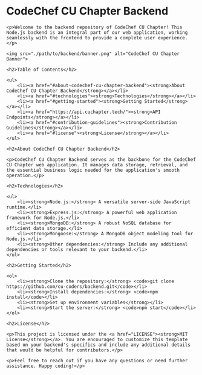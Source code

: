 <h1>CodeChef CU Chapter Backend</h1>

    <p>Welcome to the backend repository of CodeChef CU Chapter! This Node.js backend is an integral part of our web application, working seamlessly with the frontend to provide a complete user experience.</p>

    <img src="./path/to/backend/banner.png" alt="CodeChef CU Chapter Banner">

    <h2>Table of Contents</h2>

    <ul>
        <li><a href="#about-codechef-cu-chapter-backend"><strong>About CodeChef CU Chapter Backend</strong></a></li>
        <li><a href="#technologies"><strong>Technologies</strong></a></li>
        <li><a href="#getting-started"><strong>Getting Started</strong></a></li>
        <li><a href="https://api.cuchapter.tech/"><strong>API Endpoints</strong></a></li>
        <li><a href="#contribution-guidelines"><strong>Contribution Guidelines</strong></a></li>
        <li><a href="#license"><strong>License</strong></a></li>
    </ul>

    <h2>About CodeChef CU Chapter Backend</h2>

    <p>CodeChef CU Chapter Backend serves as the backbone for the CodeChef CU Chapter web application. It manages data storage, retrieval, and the essential business logic needed for the application's smooth operation.</p>

    <h2>Technologies</h2>

    <ul>
        <li><strong>Node.js:</strong> A versatile server-side JavaScript runtime.</li>
        <li><strong>Express.js:</strong> A powerful web application framework for Node.js.</li>
        <li><strong>MongoDB:</strong> A robust NoSQL database for efficient data storage.</li>
        <li><strong>Mongoose:</strong> A MongoDB object modeling tool for Node.js.</li>
        <li><strong>Other dependencies:</strong> Include any additional dependencies or tools relevant to your backend.</li>
    </ul>

    <h2>Getting Started</h2>

    <ol>
        <li><strong>Clone the repository:</strong> <code>git clone https://github.com/cu-coders/backend.git</code></li>
        <li><strong>Install dependencies:</strong> <code>npm install</code></li>
        <li><strong>Set up environment variables</strong></li>
        <li><strong>Start the server:</strong> <code>npm start</code></li>
    </ol>

    <h2>License</h2>

    <p>This project is licensed under the <a href="LICENSE"><strong>MIT License</strong></a>. You are encouraged to customize this template based on your backend's specifics and include any additional details that would be helpful for contributors.</p>

    <p>Feel free to reach out if you have any questions or need further assistance. Happy coding!</p>
